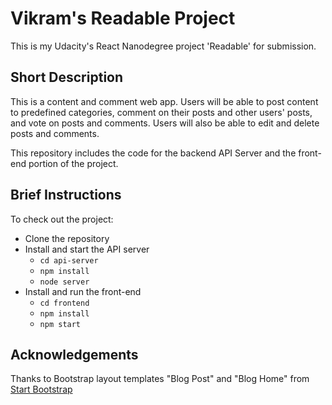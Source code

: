 # Vikram's Readable Project

This is my Udacity's React Nanodegree project 'Readable' for submission. 

## Short Description

This is a content and comment web app. Users will be able to post content to predefined categories, comment on their posts and other users' posts, and vote on posts and comments. Users will also be able to edit and delete posts and comments.

This repository includes the code for the backend API Server and the front-end portion of the project.

## Brief Instructions

To check out the project:

* Clone the repository
* Install and start the API server
    - `cd api-server`
    - `npm install`
    - `node server`
* Install and run the front-end
    - `cd frontend`
    - `npm install`
    - `npm start`

## Acknowledgements

Thanks to Bootstrap layout templates "Blog Post" and "Blog Home" from [Start Bootstrap](https://startbootstrap.com/template-categories/all/)
